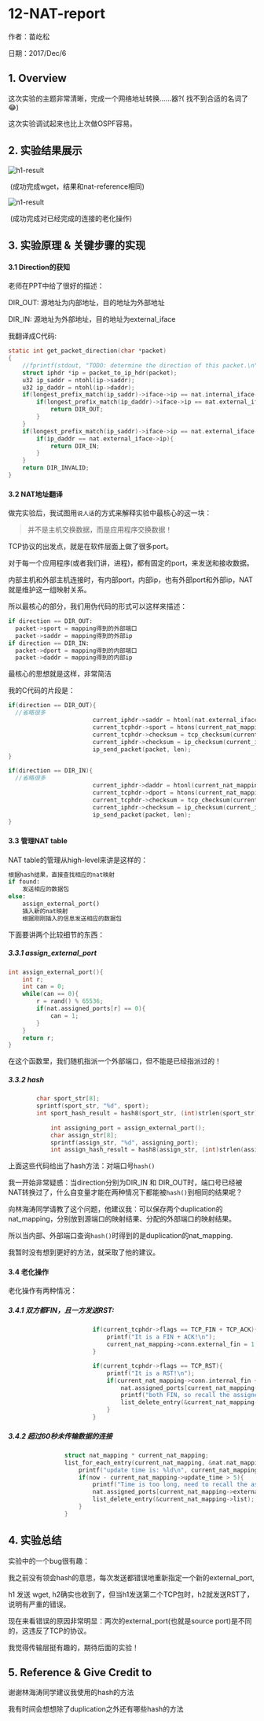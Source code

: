 # 12-NAT-report

作者：苗屹松

日期：2017/Dec/6



## 1. Overview

这次实验的主题非常清晰，完成一个网络地址转换......器?( 找不到合适的名词了😂)

这次实验调试起来也比上次做OSPF容易。



## 2. 实验结果展示

![h1-result](/Users/yisongmiao/Desktop/h1-result.png)

​							(成功完成wget，结果和nat-reference相同)



![n1-result](/Users/yisongmiao/Desktop/n1-result.png)

​								(成功完成对已经完成的连接的老化操作)



## 3. 实验原理 & 关键步骤的实现

#### 3.1 Direction的获知

老师在PPT中给了很好的描述：

DIR_OUT: 源地址为内部地址，目的地址为外部地址

DIR_IN: 源地址为外部地址，目的地址为external_iface

我翻译成C代码:

```c
static int get_packet_direction(char *packet)
{
	//fprintf(stdout, "TODO: determine the direction of this packet.\n");
	struct iphdr *ip = packet_to_ip_hdr(packet);
	u32 ip_saddr = ntohl(ip->saddr);
	u32 ip_daddr = ntohl(ip->daddr);
	if(longest_prefix_match(ip_saddr)->iface->ip == nat.internal_iface->ip){
		if(longest_prefix_match(ip_daddr)->iface->ip == nat.external_iface->ip){
			return DIR_OUT;
		}
	}
	if(longest_prefix_match(ip_saddr)->iface->ip == nat.external_iface->ip){
		if(ip_daddr == nat.external_iface->ip){
			return DIR_IN;
		}
	}
	return DIR_INVALID;
}
```



#### 3.2 NAT地址翻译

做完实验后，我试图用`说人话`的方式来解释实验中最核心的这一块：

> 并不是主机交换数据，而是应用程序交换数据！

TCP协议的出发点，就是在软件层面上做了很多port。

对于每一个应用程序(或者我们讲，进程)，都有固定的port，来发送和接收数据。

内部主机和外部主机连接时，有内部port，内部ip，也有外部port和外部ip，NAT就是维护这一组映射关系。

所以最核心的部分，我们用伪代码的形式可以这样来描述：

```python
if direction == DIR_OUT:
  packet->sport = mapping得到的外部端口
  packet->saddr = mapping得到的外部ip
if direction == DIR_IN:
  packet->dport = mapping得到的内部端口
  packet->daddr = mapping得到的内部ip
```

最核心的思想就是这样，非常简洁

 我的C代码的片段是：

```c
if(direction == DIR_OUT){
  //省略很多
  						current_iphdr->saddr = htonl(nat.external_iface->ip);
						current_tcphdr->sport = htons(current_nat_mapping->external_port);
						current_tcphdr->checksum = tcp_checksum(current_iphdr, current_tcphdr);
						current_iphdr->checksum = ip_checksum(current_iphdr);
						ip_send_packet(packet, len);
}

if(direction == DIR_IN){
  //省略很多
  						current_iphdr->daddr = htonl(current_nat_mapping->internal_ip);
						current_tcphdr->dport = htons(current_nat_mapping->internal_port);
						current_tcphdr->checksum = tcp_checksum(current_iphdr, current_tcphdr);
						current_iphdr->checksum = ip_checksum(current_iphdr);
						ip_send_packet(packet, len);
}
```





#### 3.3 管理NAT table

NAT table的管理从high-level来讲是这样的：

```python
根据hash结果，直接查找相应的nat映射
if found:
	发送相应的数据包
else:
	assign_external_port()
	插入新的nat映射
	根据刚刚插入的信息发送相应的数据包
```

下面要讲两个比较细节的东西：

##### 3.3.1 assign_external_port

```c
int assign_external_port(){
	int r;
	int can = 0;
	while(can == 0){
		r = rand() % 65536;
		if(nat.assigned_ports[r] == 0){
			can = 1;
		}
	}
	return r;
}
```

在这个函数里，我们随机指派一个外部端口，但不能是已经指派过的！



##### 3.3.2 hash

```c
		char sport_str[8];
		sprintf(sport_str, "%d", sport);
		int sport_hash_result = hash8(sport_str, (int)strlen(sport_str));
		
			int assigning_port = assign_external_port();
			char assign_str[8];
			sprintf(assign_str, "%d", assigning_port);
			int assign_hash_result = hash8(assign_str, (int)strlen(assign_str));
```

上面这些代码给出了hash方法：对端口号`hash()`

我一开始非常疑惑：当direction分别为DIR_IN 和 DIR_OUT时，端口号已经被NAT转换过了，什么自变量才能在两种情况下都能被`hash()`到相同的结果呢？

向林海涛同学请教了这个问题，他建议我：可以保存两个duplication的nat_mapping，分别放到源端口的映射结果、分配的外部端口的映射结果。

所以当内部、外部端口查询`hash()`时得到的是duplication的nat_mapping. 

我暂时没有想到更好的方法，就采取了他的建议。



#### 3.4 老化操作

老化操作有两种情况：

##### 3.4.1 双方都FIN，且一方发送RST:

```c
						if(current_tcphdr->flags == TCP_FIN + TCP_ACK){
							printf("It is a FIN + ACK!\n");
							current_nat_mapping->conn.external_fin = 1;
						}

						if(current_tcphdr->flags == TCP_RST){
							printf("It is a RST!\n");
							if(current_nat_mapping->conn.internal_fin + current_nat_mapping->conn.external_fin == 2){
								nat.assigned_ports[current_nat_mapping->external_port] = 0;
								printf("both FIN, so recall the assigned external port\n");
								list_delete_entry(&current_nat_mapping->list);
							}
						}
```



##### 3.4.2 超过60秒未传输数据的连接

```c
				struct nat_mapping * current_nat_mapping;
				list_for_each_entry(current_nat_mapping, &nat.nat_mapping_list[hash_result], list){
					printf("update time is: %ld\n", current_nat_mapping->update_time);
					if(now - current_nat_mapping->update_time > 5){
						printf("Time is too long, need to recall the assigned external port!\n");
						nat.assigned_ports[current_nat_mapping->external_port] = 0;
						list_delete_entry(&current_nat_mapping->list);
					}
				}
```





## 4. 实验总结

实验中的一个bug很有趣：

我之前没有领会hash的意思，每次发送都错误地重新指定一个新的external_port,

h1 发送 wget, h2确实也收到了，但当h1发送第二个TCP包时，h2就发送RST了，说明有严重的错误。

现在来看错误的原因非常明显：两次的external_port(也就是source port)是不同的，这违反了TCP的协议。

我觉得传输层挺有趣的，期待后面的实验！



## 5. Reference & Give Credit to

谢谢林海涛同学建议我使用的hash的方法

我有时间会想想除了duplication之外还有哪些hash的方法



